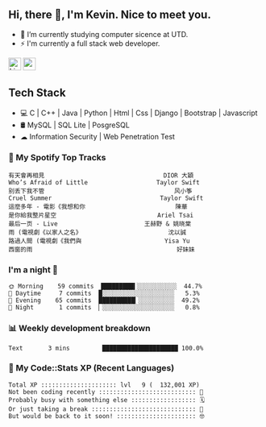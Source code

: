 ## Hi, there 👋, I'm Kevin. Nice to meet you.

- 🌱 I’m currently studying computer sicence at UTD.
- ⚡ I'm currently a full stack web developer.

<a href="https://www.linkedin.com/in/kevin12686/"><img alt="LinkedIn" src="https://img.shields.io/badge/linkedin%20-%230077B5.svg?&style=for-the-badge&logo=linkedin&logoColor=white" height=25></a>
<a href="https://www.instagram.com/kevin12686/"><img src="https://img.shields.io/badge/instagram-3f729b?&style=for-the-badge&logo=instagram&logoColor=white" height=25></a>

## Tech Stack

* 💻 C | C++ | Java | Python | Html | Css | Django | Bootstrap | Javascript
* 🛢️ MySQL | SQL Lite | PosgreSQL
* ☁ Information Security | Web Penetration Test

### 🎵 My Spotify Top Tracks

<!-- spotify start -->

```text
有天會再相見                                 DIOR 大穎
Who’s Afraid of Little                   Taylor Swift
别丢下我不管                                    风小筝
Cruel Summer                              Taylor Swift
這麼多年 - 電影《我想和你                         陳華
是你給我整片星空                            Ariel Tsai
最后一页 - Live                        王赫野 & 姚晓棠
雨 (電視劇《以家人之名》                        沈以誠
路過人間 (電視劇《我們與                       Yisa Yu
西窗的雨                                        好妹妹
```

<!-- spotify end -->

### I'm a night 🦉

<!-- early_bird start -->

```text
🌞 Morning    59 commits  █████████▍░░░░░░░░░░░  44.7%
🌆 Daytime     7 commits  █░░░░░░░░░░░░░░░░░░░░   5.3%
🌃 Evening    65 commits  ██████████▎░░░░░░░░░░  49.2%
🌙 Night       1 commits  ▏░░░░░░░░░░░░░░░░░░░░   0.8%
```

<!-- early_bird end -->

### 📊 Weekly development breakdown

<!-- code_time start -->

```text
Text       3 mins         █████████████████████ 100.0%
```

<!-- code_time end -->

### 🧰 My Code::Stats XP (Recent Languages)

<!-- codestats start -->

```text
Total XP ::::::::::::::::::::: lvl   9 (  132,001 XP) 
Not been coding recently ::::::::::::::::::::::::::: 🙈
Probably busy with something else :::::::::::::::::: 🗓
Or just taking a break ::::::::::::::::::::::::::::: 🌴
But would be back to it soon! :::::::::::::::::::::: 🤓
```

<!-- codestats end -->
